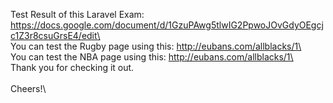 Test Result of this Laravel Exam: https://docs.google.com/document/d/1GzuPAwg5tlwIG2PpwoJOvGdyOEgcjc1Z3r8csuGrsE4/edit\
\
You can test the Rugby page using this: http://eubans.com/allblacks/1\
\
You can test the NBA page using this: http://eubans.com/allblacks/1\
\
Thank you for checking it out.\
\
Cheers!\
